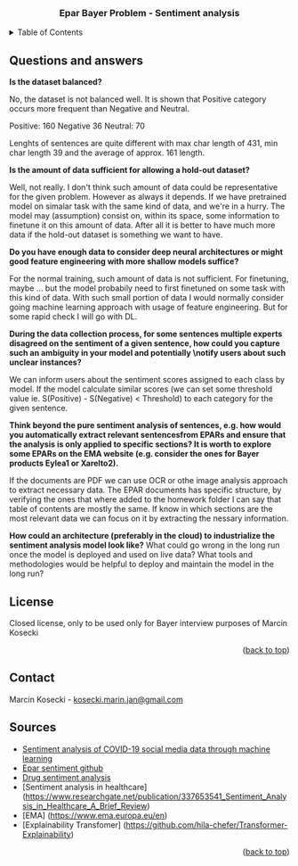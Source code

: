 <!-- PROJECT LOGO -->
<br />
<div align="center">


  <h3 align="center">Epar Bayer Problem - Sentiment analysis</h3>

  <p align="center">
</div>



<!-- TABLE OF CONTENTS -->
<details>
  <summary>Table of Contents</summary>
  <ol>
    <li><a href="#questions-and-answers">Questions and answers</a></li>
    <li><a href="#license">License</a></li>
    <li><a href="#contact">Contact</a></li>
    <li><a href="#sources">Sources</a></li>
  </ol>
</details>

## Questions and answers

<p>

**Is the dataset balanced?**

No, the dataset is not balanced well. It is shown that Positive category occurs more frequent than Negative and Neutral.

Positive: 160
Negative 36
Neutral: 70

Lenghts of sentences are quite different with max char length of 431, min char length 39 and the average of approx. 161 length.

**Is the amount of data sufficient for allowing a hold-out dataset?**

Well, not really. I don't think such amount of data could be representative for the given problem. However as always it depends. If we have pretrained model on simalar task with the same kind of data, and we're in a hurry. The model may (assumption) consist on, within its space, some information to finetune it on this amount of data. After all it is better to have much more data if the hold-out dataset is something we want to have.

**Do you have enough data to consider deep neural architectures or might good feature engineering with more shallow models suffice?**

For the normal training, such amount of data is not sufficient. For finetuning, maybe ... but the model probabily need to first finetuned on some task with this kind of data. With such small portion of data I would normally consider going machine learning approach with usage of feature engineering. But for some rapid check I will go with DL.

**During the data collection process, for some sentences multiple experts disagreed on the sentiment of a given sentence, how could you capture such an ambiguity in your model and potentially \notify users about such unclear instances?**

We can inform users about the sentiment scores assigned to each class by model. If the model calculate similar scores (we can set some threshold value ie. S(Positive) - S(Negative) < Threshold) to each category for the given sentence.

**Think beyond the pure sentiment analysis of sentences, e.g. how would you automatically extract relevant sentencesfrom EPARs and ensure that the analysis is only applied to specific sections? It is worth to explore some EPARs on the EMA website (e.g. consider the ones for Bayer products Eylea1 or Xarelto2).**

If the documents are PDF we can use OCR or othe image analysis approach to extract necessary data. The EPAR documents has specific structure, by verifying the ones that where added to the homework folder I can say that table of contents are mostly the same. If know in which sections are the most relevant data we can focus on it by extracting the nessary information.

**How could an architecture (preferably in the cloud) to industrialize the sentiment analysis model look like?**
What could go wrong in the long run once the model is deployed and used on live data?
What tools and methodologies would be helpful to deploy and maintain the model in the long run?


</p>

## License

Closed license, only to be used only for Bayer interview purposes of Marcin Kosecki

<p align="right">(<a href="#readme-top">back to top</a>)</p>

## Contact

Marcin Kosecki - kosecki.marin.jan@gmail.com

## Sources

* [Sentiment analysis of COVID-19 social media data through machine learning](https://link.springer.com/article/10.1007/s11042-022-13492-w)
* [Epar sentiment github](https://github.com/mkosecki/epar-sentiment)
* [Drug sentiment analysis](https://github.com/mkosecki/drug_sentiment_analysis)
* [Sentiment analysis in healthcare] (https://www.researchgate.net/publication/337653541_Sentiment_Analysis_in_Healthcare_A_Brief_Review)
* [EMA] (https://www.ema.europa.eu/en)
* [Explainability Transfomer] (https://github.com/hila-chefer/Transformer-Explainability)

<p align="right">(<a href="#readme-top">back to top</a>)</p>
